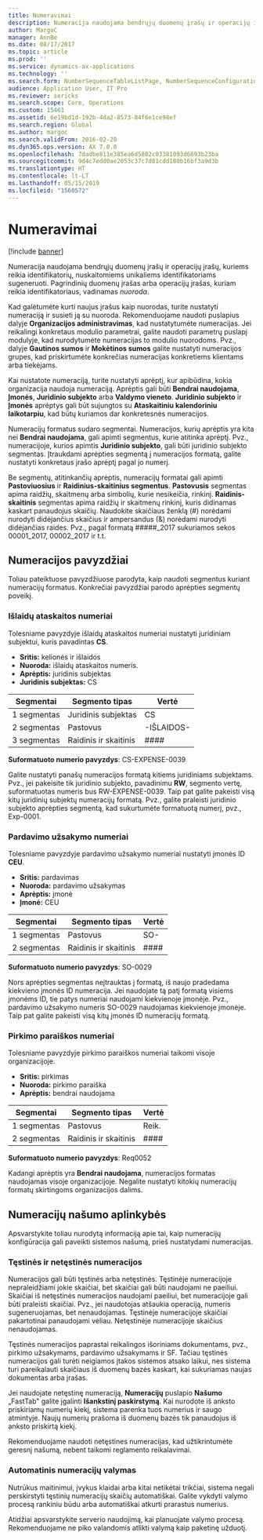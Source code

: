 ```yaml
---
title: Numeravimai
description: Numeracija naudojama bendrųjų duomenų įrašų ir operacijų įrašų, kuriems reikia identifikatorių, nuskaitomiems unikaliems identifikatoriams sugeneruoti.
author: MargoC
manager: AnnBe
ms.date: 08/17/2017
ms.topic: article
ms.prod: ''
ms.service: dynamics-ax-applications
ms.technology: ''
ms.search.form: NumberSequenceTableListPage, NumberSequenceConfiguration
audience: Application User, IT Pro
ms.reviewer: sericks
ms.search.scope: Core, Operations
ms.custom: 15461
ms.assetid: 6e19bd1d-192b-4da2-8573-84f6e1ce98ef
ms.search.region: Global
ms.author: margoc
ms.search.validFrom: 2016-02-28
ms.dyn365.ops.version: AX 7.0.0
ms.openlocfilehash: 7dadbe811e385ea6d5802c03381093d6693b23ba
ms.sourcegitcommit: 9d4c7edd0ae2053c37c7d81cdd180b16bf3a9d3b
ms.translationtype: HT
ms.contentlocale: lt-LT
ms.lasthandoff: 05/15/2019
ms.locfileid: "1560572"
---
```

# <a name="number-sequences"></a>Numeravimai

[!include [banner](../includes/banner.md)]

Numeracija naudojama bendrųjų duomenų įrašų ir operacijų įrašų, kuriems reikia identifikatorių, nuskaitomiems unikaliems identifikatoriams sugeneruoti. Pagrindinių duomenų įrašas arba operacijų įrašas, kuriam reikia identifikatoriaus, vadinamas *nuoroda*.

Kad galėtumėte kurti naujus įrašus kaip nuorodas, turite nustatyti numeraciją ir susieti ją su nuoroda. Rekomenduojame naudoti puslapius dalyje **Organizacijos administravimas**, kad nustatytumėte numeracijas. Jei reikalingi konkretaus modulio parametrai, galite naudoti parametrų puslapį modulyje, kad nurodytumėte numeracijas to modulio nuorodoms. Pvz., dalyje **Gautinos sumos** ir **Mokėtinos sumos** galite nustatyti numeracijos grupes, kad priskirtumėte konkrečias numeracijas konkretiems klientams arba tiekėjams.

Kai nustatote numeraciją, turite nustatyti aprėptį, kur apibūdina, kokia organizacija naudoja numeraciją. Aprėptis gali būti **Bendrai naudojama**, **Įmonės**, **Juridinio subjekto** arba **Valdymo vieneto**. **Juridinio subjekto** ir **Įmonės** aprėptys gali būt sujungtos su **Ataskaitiniu kalendoriniu laikotarpiu**, kad būtų kuriamos dar konkretesnės numeracijos.

Numeracijų formatus sudaro segmentai. Numeracijos, kurių aprėptis yra kita nei **Bendrai naudojama**, gali apimti segmentus, kurie atitinka aprėptį. Pvz., numeracijoje, kurios apimtis **Juridinio subjekto**, gali būti juridinio subjekto segmentas. Įtraukdami aprėpties segmentą į numeracijos formatą, galite nustatyti konkretaus įrašo aprėptį pagal jo numerį.

Be segmentų, atitinkančių aprėptis, numeracijų formatai gali apimti **Pastoviuosius** ir **Raidinius-skaitinius segmentus**. **Pastovusis** segmentas apima raidžių, skaitmenų arba simbolių, kurie nesikeičia, rinkinį. **Raidinis-skaitinis** segmentas apima raidžių ir skaitmenų rinkinį, kuris didinamas kaskart panaudojus skaičių. Naudokite skaičiaus ženklą (\#) norėdami nurodyti didėjančius skaičius ir ampersandus (&) norėdami nurodyti didėjančias raides. Pvz., pagal formatą \#\#\#\#\#\_2017 sukuriamos sekos 00001\_2017, 00002\_2017 ir t.t.

## <a name="number-sequence-examples"></a>Numeracijos pavyzdžiai

Toliau pateiktuose pavyzdžiuose parodyta, kaip naudoti segmentus kuriant numeracijų formatus. Konkrečiai pavyzdžiai parodo aprėpties segmentų poveikį.

### <a name="expense-report-numbers"></a>Išlaidų ataskaitos numeriai

Tolesniame pavyzdyje išlaidų ataskaitos numeriai nustatyti juridiniam subjektui, kuris pavadintas **CS**.

- **Sritis:** kelionės ir išlaidos
- **Nuoroda:** išlaidų ataskaitos numeris.
- **Aprėptis:** juridinis subjektas
- **Juridinis subjektas:** CS

| Segmentai  | Segmento tipas | Vertė     |
|-----------|--------------|-----------|
| 1 segmentas | Juridinis subjektas | CS        |
| 2 segmentas | Pastovus     | -IŠLAIDOS- |
| 3 segmentas | Raidinis ir skaitinis | \#\#\#\#  |

**Suformatuoto numerio pavyzdys**: CS-EXPENSE-0039

Galite nustatyti panašų numeracijos formatą kitiems juridiniams subjektams. Pvz., jei pakeisite tik juridinio subjekto, pavadinimu **RW**, segmento vertę, suformatuotas numeris bus RW-EXPENSE-0039. Taip pat galite pakeisti visą kitų juridinių subjektų numeracijų formatą. Pvz., galite praleisti juridinio subjekto aprėpties segmentą, kad sukurtumėte formatuotą numerį, pvz., Exp-0001.

### <a name="sales-order-numbers"></a>Pardavimo užsakymo numeriai

Tolesniame pavyzdyje pardavimo užsakymo numeriai nustatyti įmonės ID **CEU**.

- **Sritis:** pardavimas
- **Nuoroda:** pardavimo užsakymas
- **Aprėptis:** įmonė
- **Įmonė:** CEU

| Segmentai  | Segmento tipas | Vertė    |
|-----------|--------------|----------|
| 1 segmentas | Pastovus     | SO-      |
| 2 segmentas | Raidinis ir skaitinis | \#\#\#\# |

**Suformatuoto numerio pavyzdys**: SO-0029

Nors aprėpties segmentas neįtrauktas į formatą, iš naujo pradedama kiekvieno įmonės ID numeracija. Jei naudojate tą patį formatą visiems įmonėms ID, tie patys numeriai naudojami kiekvienoje įmonėje. Pvz., pardavimo užsakymo numeris SO-0029 naudojamas kiekvienoje įmonėje. Taip pat galite pakeisti visą kitų įmonės ID numeracijų formatą.

### <a name="purchase-requisition-numbers"></a>Pirkimo paraiškos numeriai

Tolesniame pavyzdyje pirkimo paraiškos numeriai taikomi visoje organizacijoje.

- **Sritis:** pirkimas
- **Nuoroda:** pirkimo paraiška
- **Aprėptis:** bendrai naudojama

| Segmentai  | Segmento tipas | Vertė    |
|-----------|--------------|----------|
| 1 segmentas | Pastovus     | Reik.      |
| 2 segmentas | Raidinis ir skaitinis | \#\#\#\# |

**Suformatuoto numerio pavyzdys**: Req0052

Kadangi aprėptis yra **Bendrai naudojama**, numeracijos formatas naudojamas visoje organizacijoje. Negalite nustatyti kitokių numeracijų formatų skirtingoms organizacijos dalims.

## <a name="performance-considerations-for-number-sequences"></a>Numeracijų našumo aplinkybės

Apsvarstykite toliau nurodytą informaciją apie tai, kaip numeracijų konfigūracija gali paveikti sistemos našumą, prieš nustatydami numeracijas.

### <a name="continuous-and-non-continuous-number-sequences"></a>Tęstinės ir netęstinės numeracijos

Numeracijos gali būti tęstinės arba netęstinės. Tęstinėje numeracijoje nepraleidžiami jokie skaičiai, bet skaičiai gali būti naudojami ne paeiliui. Skaičiai iš netęstinės numeracijos naudojami paeiliui, bet numeracijoje gali būti praleisti skaičiai. Pvz., jei naudotojas atšaukia operaciją, numeris sugeneruojamas, bet nenaudojamas. Tęstinėje numeracijoje skaičiai pakartotinai panaudojami vėliau. Netęstinėje numeracijoje skaičius nenaudojamas.

Tęstinės numeracijos paprastai reikalingos išoriniams dokumentams, pvz., pirkimo užsakymams, pardavimo užsakymams ir SF. Tačiau tęstinės numeracijos gali turėti neigiamos įtakos sistemos atsako laikui, nes sistema turi pareikalauti skaičiaus iš duomenų bazės kaskart, kai sukuriamas naujas dokumentas arba įrašas.

Jei naudojate netęstinę numeraciją, **Numeracijų** puslapio **Našumo** „FastTab‟ galite įgalinti **Išankstinį paskirstymą**. Kai nurodote iš anksto priskiriamų numerių kiekį, sistema parenka tuos numerius ir saugo atmintyje. Naujų numerių prašoma iš duomenų bazės tik panaudojus iš anksto priskirtą kiekį.

Rekomenduojame naudoti netęstines numeracijas, kad užtikrintumėte geresnį našumą, nebent taikomi reglamento reikalavimai.

### <a name="automatic-cleanup-of-number-sequences"></a>Automatinis numeracijų valymas

Nutrūkus maitinimui, įvykus klaidai arba kitai netikėtai trikčiai, sistema negali perskirstyti tęstinių numeracijų skaičių automatiškai. Galite vykdyti valymo procesą rankiniu būdu arba automatiškai atkurti prarastus numerius.

Atidžiai apsvarstykite serverio naudojimą, kai planuojate valymo procesą. Rekomenduojame ne piko valandomis atlikti valymą kaip paketinę užduotį.

